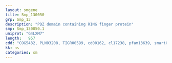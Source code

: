 ```yaml
---
layout: smgene
title: Smp_130050
grp: Smp_13
description: "PDZ domain containing RING finger protein"
smp: Smp_130050.1
uniprot: "G4LXM7"
length:   957
cdd: "COG5432, PLN03208, TIGR00599, cd00162, cl17238, pfam13639, smart00184"
kk: ns
categories: sm
---
```

